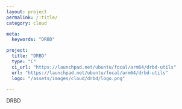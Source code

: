```yaml
---
layout: project
permalink: /:title/
category: cloud

meta:
  keywords: "DRBD"

project:
  title: "DRBD"
  type: "C"
  ci_url: "https://launchpad.net/ubuntu/focal/arm64/drbd-utils"
  url: "https://launchpad.net/ubuntu/focal/arm64/drbd-utils"
  logo: "/assets/images/cloud/drbd/logo.png"

---
```

<p>DRBD</p>
